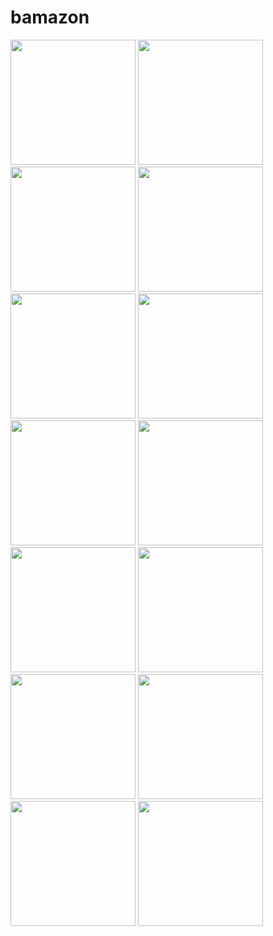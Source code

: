 # bamazon


<img src="image1.png" height="200" width="200">
<img src="image2.png" height="200" width="200">
<img src="image3.png" height="200" width="200">
<img src="image4.png" height="200" width="200">
<img src="image5.png" height="200" width="200">
<img src="image6.png" height="200" width="200">
<img src="image7.png" height="200" width="200">
<img src="image8.png" height="200" width="200">
<img src="image9.png" height="200" width="200">
<img src="image10.png" height="200" width="200">
<img src="image11.png" height="200" width="200">
<img src="image12.png" height="200" width="200">
<img src="image13.png" height="200" width="200">
<img src="image14.png" height="200" width="200">
